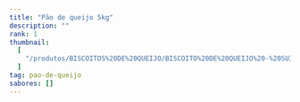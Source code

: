 ```yaml
---
title: "Pão de queijo 5kg"
description: ""
rank: 1
thumbnail:
  [
    "/produtos/BISCOITOS%20DE%20QUEIJO/BISCOITO%20DE%20QUEIJO%20-%20SUI%C3%87O%205KG.png",
  ]
tag: pao-de-queijo
sabores: []
---
```


